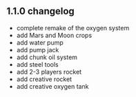 ## 1.1.0 changelog

- complete remake of the oxygen system
- add Mars and Moon crops
- add water pump
- add pump jack
- add chunk oil system
- add steel tools
- add 2-3 players rocket
- add creative rocket
- add creative oxygen tank